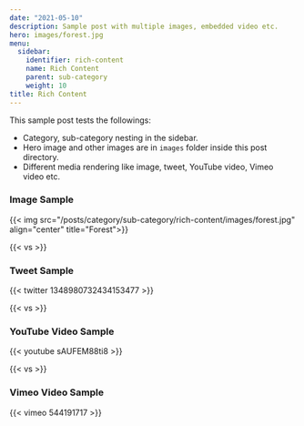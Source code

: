 ```yaml
---
date: "2021-05-10"
description: Sample post with multiple images, embedded video etc.
hero: images/forest.jpg
menu:
  sidebar:
    identifier: rich-content
    name: Rich Content
    parent: sub-category
    weight: 10
title: Rich Content
---
```


This sample post tests the followings:

- Category, sub-category nesting in the sidebar.
- Hero image and other images are in `images` folder inside this post directory.
- Different media rendering like image, tweet, YouTube video, Vimeo video etc.

### Image Sample

{{< img src="/posts/category/sub-category/rich-content/images/forest.jpg" align="center" title="Forest">}}

{{< vs >}}

### Tweet Sample

{{< twitter 1348980732434153477 >}} 

{{< vs >}}

### YouTube Video Sample

{{< youtube sAUFEM88ti8 >}}

{{< vs >}}

### Vimeo Video Sample

{{< vimeo 544191717 >}}
